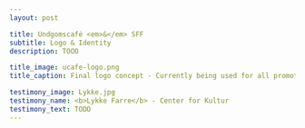 ```yaml
---
layout: post

title: Undgomscafė <em>&</em> SFF
subtitle: Logo & Identity
description: TOOO

title_image: ucafe-logo.png
title_caption: Final logo concept - Currently being used for all promotional purpouses

testimony_image: Lykke.jpg
testimony_name: <b>Lykke Farre</b> - Center for Kultur
testimony_text: TODO
---
```


